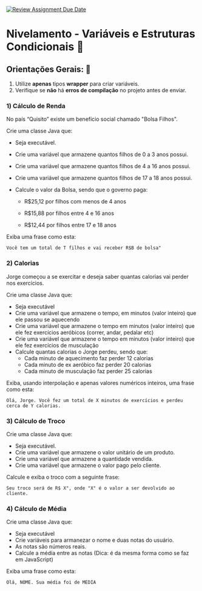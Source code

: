 [![Review Assignment Due Date](https://classroom.github.com/assets/deadline-readme-button-22041afd0340ce965d47ae6ef1cefeee28c7c493a6346c4f15d667ab976d596c.svg)](https://classroom.github.com/a/s7-hxo1U)
# Nivelamento - Variáveis e Estruturas Condicionais 📎

## Orientações Gerais: 🚨
1. Utilize **apenas** tipos **wrapper** para criar variáveis.
2. Verifique se **não** há **erros de compilação** no projeto antes de enviar.

### 1) Cálculo de Renda
No país “Quisito” existe um benefício social chamado "Bolsa Filhos".

Crie uma classe Java que:

- Seja executável.
- Crie uma variável que armazene quantos filhos de 0 a 3 anos possui.
- Crie uma variável que armazene quantos filhos de 4 a 16 anos possui.
- Crie uma variável que armazene quantos filhos de 17 a 18 anos possui.
- Calcule o valor da Bolsa, sendo que o governo paga:
  
  - R$25,12 por filhos com menos de 4 anos
  
  - R$15,88 por filhos entre 4 e 16 anos
  
  - R$12,44 por filhos entre 17 e 18 anos
  
Exiba uma frase como esta:

  ```
  Você tem um total de T filhos e vai receber R$B de bolsa"
  ```

### 2) Calorias
Jorge começou a se exercitar e deseja saber quantas calorias vai perder nos exercícios.

Crie uma classe Java que:

- Seja executável
- Crie uma variável que armazene o tempo, em minutos (valor inteiro) que ele passou se
aquecendo
- Crie uma variável que armazene o tempo em minutos (valor inteiro) que ele fez exercícios
aeróbicos (correr, andar, pedalar etc)
- Crie uma variável que armazene o tempo em minutos (valor inteiro) que ele fez exercícios
de musculação
- Calcule quantas calorias o Jorge perdeu, sendo que:
  - Cada minuto de aquecimento faz
perder 12 calorias
  - Cada minuto de ex aeróbico faz perder 20 calorias
  - Cada minuto de musculação faz perder 25 calorias

Exiba, usando interpolação e apenas valores numéricos inteiros, uma frase como esta:

```
Olá, Jorge. Você fez um total de X minutos de exercícios e perdeu cerca de Y calorias.
```

### 3) Cálculo de Troco

Crie uma classe Java que:

- Seja executável.
- Crie uma variável que armazene o valor unitário de um produto.
- Crie uma variável que armazene a quantidade vendida.
- Crie uma variável que armazene o valor pago pelo cliente.

Calcule e exiba o troco com a seguinte frase:

```
Seu troco será de R$ X", onde "X" é o valor a ser devolvido ao cliente.
```

### 4) Cálculo de Média

Crie uma classe Java que:

- Seja executável
- Crie variáveis para armanezar o nome e duas notas do usuário.
- As notas são números reais.
- Calcule a média entre as notas (Dica: é da mesma forma como se faz em JavaScript)

Exiba uma frase como esta:

```
Olá, NOME. Sua média foi de MEDIA
```
  
